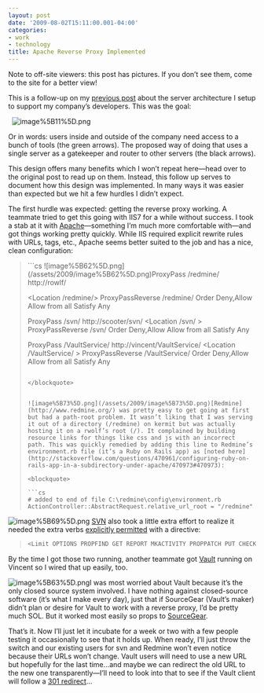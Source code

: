 ```yaml
---
layout: post
date: '2009-08-02T15:11:00.001-04:00'
categories:
- work
- technology
title: Apache Reverse Proxy Implemented
---
```



Note to off-site viewers: this post has pictures. If you don’t see them, come to the site for a better view!

This is a follow-up on my [previous post](../../2009/07/structuring-our-developer-tools-with.html) about the server architecture I setup to support my company’s developers. This was the goal:

&#160; ![image%5B11%5D.png](/assets/2009/image%5B11%5D.png) 

Or in words: users inside and outside of the company need access to a bunch of tools (the green arrows). The proposed way of doing that uses a single server as a gatekeeper and router to other servers (the black arrows).

This design offers many benefits which I won’t repeat here—head over to the original post to read up on them. Instead, this follow up serves to document how this design was implemented. In many ways it was easier than expected but we hit a few hurdles I didn’t expect.

The first hurdle was expected: getting the reverse proxy working. A teammate tried to get this going with IIS7 for a while without success. I took a stab at it with [Apache](http://www.apache.org/)—something I’m much more comfortable with—and got things working pretty quickly. While IIS required explicit rewrite rules with URLs, tags, etc., Apache seems better suited to the job and has a nice, clean configuration:
<blockquote>   
```cs
![image%5B62%5D.png](/assets/2009/image%5B62%5D.png)ProxyPass /redmine/ http://rowlf/

<Location /redmine/>
        ProxyPassReverse /redmine/
          Order Deny,Allow
          Allow from all
          Satisfy Any
        </Limit>
</Location>

ProxyPass /svn/ http://scooter/svn/
<Location /svn/ >
        ProxyPassReverse /svn/
        <Limit OPTIONS PROPFIND GET REPORT MKACTIVITY PROPPATCH PUT CHECKOUT MKCOL MOVE COPY DELETE LOCK UNLOCK MERGE>
          Order Deny,Allow
          Allow from all
          Satisfy Any
        </Limit>
</Location>

ProxyPass /VaultService/ http://vincent/VaultService/
<Location /VaultService/ >
        ProxyPassReverse /VaultService/
          Order Deny,Allow
          Allow from all
          Satisfy Any
        </Limit>
</Location>
```

</blockquote>


![image%5B73%5D.png](/assets/2009/image%5B73%5D.png)[Redmine](http://www.redmine.org/) was pretty easy to get going at first but had a path-root problem. It wasn’t liking that I was serving it out of a directory (/redmine) on kermit but was actually hosting it on a rwolf’s root (/). It complained by building resource links for things like css and js with an incorrect path. This was quickly remedied by adding this line to Redmine’s environment.rb file (it’s a Ruby on Rails app) as [noted here](http://stackoverflow.com/questions/470961/configuring-ruby-on-rails-app-in-a-subdirectory-under-apache/470973#470973):

<blockquote>
  
```cs
# added to end of file C:\redmine\config\environment.rb
ActionController::AbstractRequest.relative_url_root = "/redmine"
```

</blockquote>


![image%5B69%5D.png](/assets/2009/image%5B69%5D.png) [SVN](http://www.open.collab.net/products/subversion/) also took a little extra effort to realize it needed the extra verbs [explicitly permitted](http://silmor.de/49) with a [<Limit>](http://httpd.apache.org/docs/2.0/mod/core.html#limit) directive:

<blockquote>
  
```cs
<Limit OPTIONS PROPFIND GET REPORT MKACTIVITY PROPPATCH PUT CHECKOUT MKCOL MOVE COPY DELETE LOCK UNLOCK MERGE> 
```

</blockquote>


By the time I got those two running, another teammate got [Vault](http://www.sourcegear.com/vault/) running on Vincent so I wired that up easily, too. 


![image%5B63%5D.png](/assets/2009/image%5B63%5D.png)I was most worried about Vault because it’s the only closed source system involved. I have nothing against closed-source software (it’s what I make every day), just that if SourceGear (Vault’s maker) didn’t plan or desire for Vault to work with a reverse proxy, I’d be pretty much SOL. But it worked most easily so props to [SourceGear](http://sourcegear.com/).


That’s it. Now I’ll just let it incubate for a week or two with a few people testing it occasionally to see that it holds up. When ready, I’ll just throw the switch and our existing users for svn and Redmine won’t even notice because their URLs won’t change. Vault users will need to use a new URL but hopefully for the last time…and maybe we can redirect the old URL to the new one transparently—I’ll need to look into that to see if the Vault client will follow a [301 redirect](http://www.webconfs.com/how-to-redirect-a-webpage.php)…